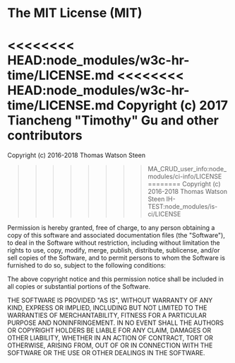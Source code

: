 # The MIT License (MIT)

<<<<<<<< HEAD:node_modules/w3c-hr-time/LICENSE.md
<<<<<<<< HEAD:node_modules/w3c-hr-time/LICENSE.md
Copyright (c) 2017 Tiancheng "Timothy" Gu and other contributors
========
Copyright (c) 2016-2018 Thomas Watson Steen
>>>>>>>> MA_CRUD_user_info:node_modules/ci-info/LICENSE
========
Copyright (c) 2016-2018 Thomas Watson Steen
>>>>>>>> IH-TEST:node_modules/is-ci/LICENSE

Permission is hereby granted, free of charge, to any person obtaining a copy
of this software and associated documentation files (the "Software"), to deal
in the Software without restriction, including without limitation the rights
to use, copy, modify, merge, publish, distribute, sublicense, and/or sell
copies of the Software, and to permit persons to whom the Software is
furnished to do so, subject to the following conditions:

The above copyright notice and this permission notice shall be included in all
copies or substantial portions of the Software.

THE SOFTWARE IS PROVIDED "AS IS", WITHOUT WARRANTY OF ANY KIND, EXPRESS OR
IMPLIED, INCLUDING BUT NOT LIMITED TO THE WARRANTIES OF MERCHANTABILITY,
FITNESS FOR A PARTICULAR PURPOSE AND NONINFRINGEMENT. IN NO EVENT SHALL THE
AUTHORS OR COPYRIGHT HOLDERS BE LIABLE FOR ANY CLAIM, DAMAGES OR OTHER
LIABILITY, WHETHER IN AN ACTION OF CONTRACT, TORT OR OTHERWISE, ARISING FROM,
OUT OF OR IN CONNECTION WITH THE SOFTWARE OR THE USE OR OTHER DEALINGS IN THE
SOFTWARE.
